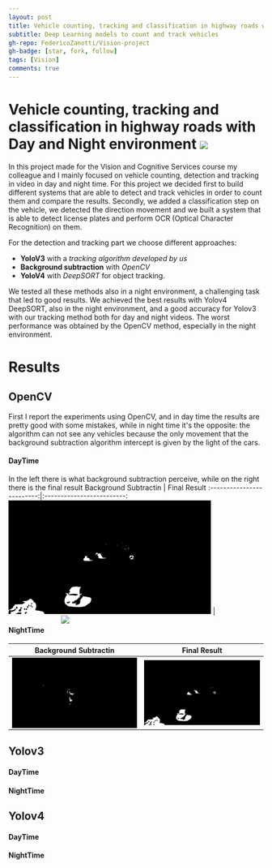 ```yaml
---
layout: post
title: Vehicle counting, tracking and classification in highway roads with Day and Night environment
subtitle: Deep Learning models to count and track vehicles
gh-repo: FedericoZanotti/Vision-project
gh-badge: [star, fork, follow]
tags: [Vision]
comments: true
---
```


# Vehicle counting, tracking and classification in highway roads with Day and Night environment  [<img src="https://logos-world.net/wp-content/uploads/2020/11/GitHub-Logo.png" width=50/>](https://github.com/FedericoZanotti/Vision-Project.git)

In this project made for the Vision and Cognitive Services course my colleague and I mainly focused on vehicle counting, detection and tracking in video in day and night time.
For this project we decided first to build different systems that are able to detect and track vehicles in order to count them and compare the results.
Secondly, we added a classification step on the vehicle, we detected the direction movement and we built a system that is able to detect license plates and perform OCR (Optical Character Recognition) on them. 

For the detection and tracking part we choose different approaches:
* **YoloV3** with a _tracking algorithm developed by us_
* **Background subtraction** with _OpenCV_
* **YoloV4** with _DeepSORT_ for object tracking.

We tested all these methods also in a night environment, a challenging task that led to good results. We achieved the best results with Yolov4 DeepSORT, also in the night environment, 
and a good accuracy for Yolov3 with our tracking method both for day and night videos. 
The worst performance was obtained by the OpenCV method, especially in the night environment.

# Results

## OpenCV

First I report the experiments using OpenCV, and in day time the results are pretty good with some mistakes, while in night time it's the opposite: the algorithm
can not see any vehicles because the only movement that the background subtraction algorithm intercept is given by the light of the cars.

#### DayTime

In the left there is what background subtraction perceive, while on the right there is the final result
Background Subtractin             | Final Result
:-------------------------:|:-------------------------:
<img width =400 src="/assets/img/opencv_day_bs.gif" /> | <img align="right" width=400 src="/assets/img/opencv_day.gif" />



#### NightTime

Background Subtractin             | Final Result
:-------------------------:|:-------------------------:
<img width =400 align="left" src="/assets/img/opencv_night_bs.gif" /> | <img width=400 align="right" src="/assets/img/opencv_night.gif" />

## Yolov3


#### DayTime


#### NightTime


## Yolov4


#### DayTime


#### NightTime










